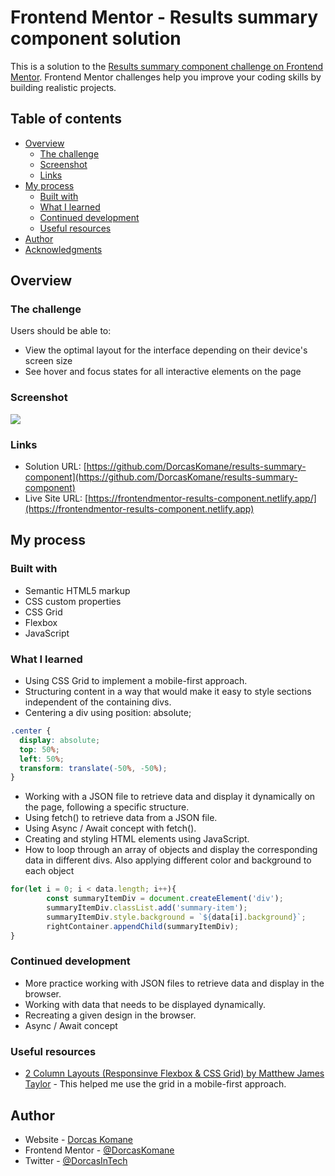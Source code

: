 # Frontend Mentor - Results summary component solution

This is a solution to the [Results summary component challenge on Frontend Mentor](https://www.frontendmentor.io/challenges/results-summary-component-CE_K6s0maV). Frontend Mentor challenges help you improve your coding skills by building realistic projects. 

## Table of contents

- [Overview](#overview)
  - [The challenge](#the-challenge)
  - [Screenshot](#screenshot)
  - [Links](#links)
- [My process](#my-process)
  - [Built with](#built-with)
  - [What I learned](#what-i-learned)
  - [Continued development](#continued-development)
  - [Useful resources](#useful-resources)
- [Author](#author)
- [Acknowledgments](#acknowledgments)

## Overview

### The challenge

Users should be able to:

- View the optimal layout for the interface depending on their device's screen size
- See hover and focus states for all interactive elements on the page

### Screenshot

![](https://i.ibb.co/rsmXKZK/results-summary-component-desktop.png)

### Links

- Solution URL: [https://github.com/DorcasKomane/results-summary-component](https://github.com/DorcasKomane/results-summary-component)
- Live Site URL: [https://frontendmentor-results-component.netlify.app/](https://frontendmentor-results-component.netlify.app)

## My process

### Built with

- Semantic HTML5 markup
- CSS custom properties
- CSS Grid
- Flexbox
- JavaScript

### What I learned
- Using CSS Grid to implement a mobile-first approach.
- Structuring content in a way that would make it easy to style sections independent of the containing divs.
- Centering a div using position: absolute;

```css
.center {
  display: absolute;
  top: 50%;
  left: 50%;
  transform: translate(-50%, -50%);
}
```

- Working with a JSON file to retrieve data and display it dynamically on the page, following a specific structure.
- Using fetch() to retrieve data from a JSON file.
- Using Async / Await concept with fetch().
- Creating and styling HTML elements using JavaScript.
- How to loop through an array of objects and display the corresponding data in different divs. Also applying different color and background to each object
  
```js
for(let i = 0; i < data.length; i++){
        const summaryItemDiv = document.createElement('div');
        summaryItemDiv.classList.add('summary-item');
        summaryItemDiv.style.background = `${data[i].background}`;
        rightContainer.appendChild(summaryItemDiv);
}
```

### Continued development

- More practice working with JSON files to retrieve data and display in the browser.
- Working with data that needs to be displayed dynamically.
- Recreating a given design in the browser.
- Async / Await concept

  
### Useful resources

- [2 Column Layouts (Responsinve Flexbox & CSS Grid) by Matthew James Taylor](https://matthewjamestaylor.com/2-column-layouts) - This helped me use the grid in a mobile-first approach.

## Author

- Website - [Dorcas Komane](https://dorcas-portfolio-site.netlify.app/)
- Frontend Mentor - [@DorcasKomane](https://www.frontendmentor.io/profile/DorcasKomane)
- Twitter - [@DorcasInTech](https://www.twitter.com/DorcasInTech)
